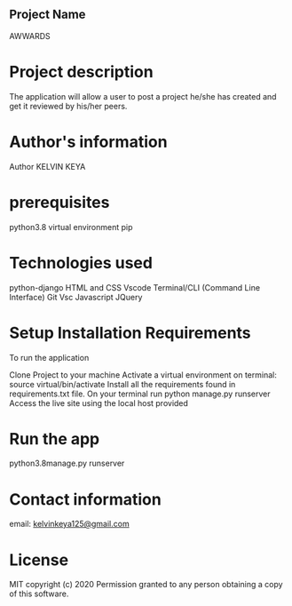 ## Project Name
AWWARDS

# Project description
 The application will allow a user to post a project he/she has created and get it reviewed by his/her peers.

# Author's information
Author KELVIN KEYA

# prerequisites
python3.8
virtual environment
pip

# Technologies used
python-django
HTML and CSS
Vscode
Terminal/CLI (Command Line Interface)
Git Vsc 
Javascript
JQuery

# Setup Installation Requirements
To run the application

Clone Project to your machine
Activate a virtual environment on terminal: source virtual/bin/activate
Install all the requirements found in requirements.txt file.
On your terminal run python manage.py runserver
Access the live site using the local host provided

# Run the app
python3.8manage.py runserver

# Contact information
email: kelvinkeya125@gmail.com 

# License
MIT copyright (c) 2020 Permission granted to any person obtaining a copy of this software.